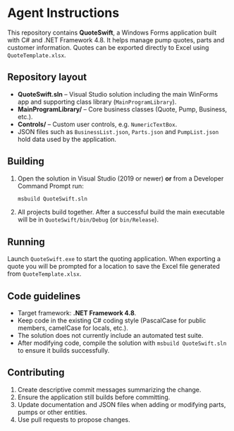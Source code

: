 # Agent Instructions

This repository contains **QuoteSwift**, a Windows Forms application built with C# and .NET Framework 4.8. It helps manage pump quotes, parts and customer information. Quotes can be exported directly to Excel using `QuoteTemplate.xlsx`.

## Repository layout
- **QuoteSwift.sln** – Visual Studio solution including the main WinForms app and supporting class library (`MainProgramLibrary`).
- **MainProgramLibrary/** – Core business classes (Quote, Pump, Business, etc.).
- **Controls/** – Custom user controls, e.g. `NumericTextBox`.
- JSON files such as `BusinessList.json`, `Parts.json` and `PumpList.json` hold data used by the application.

## Building
1. Open the solution in Visual Studio (2019 or newer) **or** from a Developer Command Prompt run:
   ```bash
   msbuild QuoteSwift.sln
   ```
2. All projects build together. After a successful build the main executable will be in `QuoteSwift/bin/Debug` (or `bin/Release`).

## Running
Launch `QuoteSwift.exe` to start the quoting application. When exporting a quote you will be prompted for a location to save the Excel file generated from `QuoteTemplate.xlsx`.

## Code guidelines
- Target framework: **.NET Framework 4.8**.
- Keep code in the existing C# coding style (PascalCase for public members, camelCase for locals, etc.).
- The solution does not currently include an automated test suite.
- After modifying code, compile the solution with `msbuild QuoteSwift.sln` to ensure it builds successfully.

## Contributing
1. Create descriptive commit messages summarizing the change.
2. Ensure the application still builds before committing.
3. Update documentation and JSON files when adding or modifying parts, pumps or other entities.
4. Use pull requests to propose changes.
